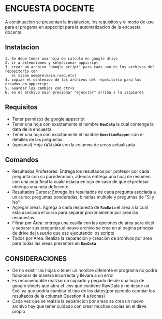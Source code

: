 

# ENCUESTA DOCENTE
A continuacion se presentan la instalacion, los requisitos y el modo de uso para el progama en appscript para la automatizacion de la encuesta docente 




## Instalacion

    1. Se debe tener una hoja de calculo en google drive 
    2. ir a extenciones y seleccionar appscript
    3. crear un archivo "google script" para cada uno de los archivos del repositorio con 
       el mismo nombre(main,read,etc)
    4. copiar el contenido de los archivos del repositorio para los creados en appscript
    5. Guardar los cambios con ctr+s 
    6. en el archivo main presionar "ejecutar" arriba a la izquierda





## Requisitos

- Tener permisos de google appscript
- Tener una hoja con exactamente el nombre **`RawData`** la cual contenga la data de la encuesta
- Tener una hoja con exactamente el nombre **`QuestionMapper`** con el detalles de las preguntas
- (opcional) Hoja **`CATALOGO`** con la columna de areas actualizada
## Comandos

- Resultados Profesores: Entrega los resultados por profesor por cada pregunta con su pornderacion, ademas entrega una hoaj de resumen con una nota final la cuald estaca en rojo en caso de que el profesor obtenga una nota deficiente 
- Resultados Cursos: Entrega los resultados de cada pregunta asociada a un curso: preguntas ponderadas, binarias multiple y pregutnas de "Si y No"
- Agregar areas: Agrega a cada respuesta de  **`RawData`** el area a la cual esta asociada el curso para separar proximamente por area las respuestas
- Filtrar por Área: entrega una casilla con las opciones de area para elejir y separar sus preguntas,el neuvo archivo se crea en al pagina principal de drive del usuario que ese ejecutando los scripts
- Todos por Área: Realiza la separacion  y creacion de archivos por area para todas las areas presentes en **`RawData`**



## CONSIDERACIONES

- De no existir las hojas o tener un nombre diferente el programa no podra funcionar de manera incorrecta y llevara a un error
- Es recomendable realziar un copiado y pegado desde una hoja de google sheets que abra el .csv que contiene RawData y no desde un Exel ya que podria cambiar el tipo de los datos(por ejemplo cambiar los resultados de la columan Question 4 a fechas)
- Cada vez que se realzia la separacion por areas se crea un nuevo archivo hay que tener cuidado con crear muchas copias en el dirve propio
